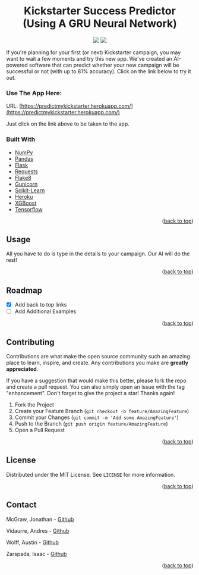 <div id="top"></div>

<h1 align="center">
Kickstarter Success Predictor <br>(Using A GRU Neural Network)
</h1>

<p align="center">
    <img src="https://img.shields.io/badge/CONTRIBUTORS-4-green?style=for-the-badge"/><a href="https://github.com/Build-Week-Dec-21-Spotify-2/Build-Week-Dec-21-Spotify-2/graphs/contributors"></a>
    <img src="https://img.shields.io/badge/LICENSE-MIT-green?style=for-the-badge"/><a href="https://github.com/Build-Week-Dec-21-Spotify-2/Build-Week-Dec-21-Spotify-2/blob/main/LICENSE"></a>
</p>

<!-- [![Contributors][contributors-shield]][contributors-url]
[![MIT License][license-shield]][license-url] -->

<!-- ABOUT THE PROJECT -->
If you're planning for your first (or next) Kickstarter campaign, you may want to wait a few moments and try this new app. We've created an AI-powered software that can predict whether your new campaign will be successful or not (with up to 81% accuracy). Click on the link below to try it out.

### Use The App Here:
URL: [https://predictmykickstarter.herokuapp.com/](https://predictmykickstarter.herokuapp.com/)

Just click on the link above to be taken to the app.

### Built With

* [NumPy](https://numpy.org/)
* [Pandas](https://pandas.pydata.org/)
* [Flask](https://flask.palletsprojects.com/en/2.0.x/)
* [Requests](https://pypi.org/project/requests/)
* [Flake8](https://flake8.pycqa.org/en/latest/)
* [Gunicorn](https://gunicorn.org/)
* [Scikit-Learn](https://scikit-learn.org/stable/)
* [Heroku](https://www.heroku.com/)
* [XGBoost](https://xgboost.readthedocs.io/en/stable/)
* [Tensorflow](https://www.tensorflow.org/)


<p align="right">(<a href="#top">back to top</a>)</p>


<!-- USAGE EXAMPLES -->
## Usage

All you have to do is type in the details to your campaign. Our AI will do the rest!

<p align="right">(<a href="#top">back to top</a>)</p>


<!-- ROADMAP -->
## Roadmap

- [x] Add back to top links
- [ ] Add Additional Examples

<p align="right">(<a href="#top">back to top</a>)</p>


<!-- CONTRIBUTING -->
## Contributing

Contributions are what make the open source community such an amazing place to learn, inspire, and create. Any contributions you make are **greatly appreciated**.

If you have a suggestion that would make this better, please fork the repo and create a pull request. You can also simply open an issue with the tag "enhancement".
Don't forget to give the project a star! Thanks again!

1. Fork the Project
2. Create your Feature Branch (`git checkout -b feature/AmazingFeature`)
3. Commit your Changes (`git commit -m 'Add some AmazingFeature'`)
4. Push to the Branch (`git push origin feature/AmazingFeature`)
5. Open a Pull Request

<p align="right">(<a href="#top">back to top</a>)</p>


<!-- LICENSE -->
## License

Distributed under the MIT License. See `LICENSE` for more information.

<p align="right">(<a href="#top">back to top</a>)</p>


<!-- CONTACT -->
## Contact

McGraw, Jonathan - [Github](https://github.com/scorpionsting6x3)

Vidaurre, Andres - [Github](https://github.com/andresmvidaurre)

Wolff, Austin - [Github](https://github.com/AustinJamesWolff)

Zarspada, Isaac - [Github](https://github.com/IsaacDS33)

<p align="right">(<a href="#top">back to top</a>)</p>



<!-- MARKDOWN LINKS & IMAGES -->
<!-- https://www.markdownguide.org/basic-syntax/#reference-style-links -->
[contributors-shield]: https://img.shields.io/badge/CONTRIBUTORS-4-green?style=for-the-badge
[contributors-url]: https://github.com/Kickstarter-Build-Week/Project/graphs/contributors
[license-shield]: https://img.shields.io/badge/LICENSE-MIT-green?style=for-the-badge
[license-url]: https://github.com/Kickstarter-Build-Week/Project/blob/main/LICENSE

